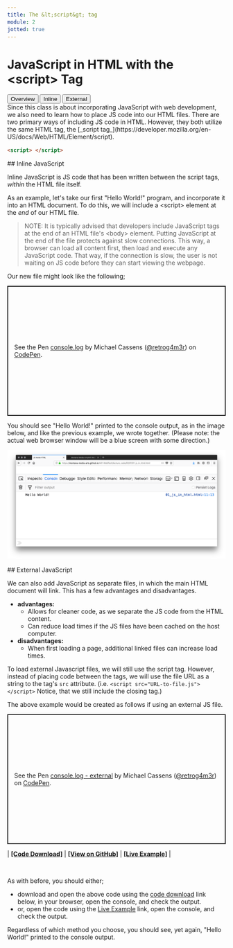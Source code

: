 ```yaml
---
title: The &lt;script&gt; tag
module: 2
jotted: true
---
```


# JavaScript in HTML with the &lt;script&gt; Tag

<div class="tab">
  <button class="tablinks active" onclick="openTab(event, 'Overview')">Overview</button>
  <button class="tablinks" onclick="openTab(event, 'inline')">Inline</button>
  <button class="tablinks" onclick="openTab(event, 'external')">External</button>
   
</div>
<div id="Overview" class="tabcontent" style="display:block" >
<div class="tabhtml" markdown="1">
Since this class is about incorporating JavaScript with web development, we also need to learn how to place JS code into our HTML files. There are two primary ways of including JS code in HTML. However, they both utilize the same HTML tag, the [_script tag_](https://developer.mozilla.org/en-US/docs/Web/HTML/Element/script).

```html
<script> </script>
```
</div>
</div>

<div id="inline" class="tabcontent" >
<div class="tabhtml" markdown="1">
## Inline JavaScript

Inline JavaScript is JS code that has been written between the script tags, _within_ the HTML file itself.

As an example, let's take our first "Hello World!" program, and incorporate it into an HTML document. To do this, we will include a &lt;script&gt; element at the _end_ of our HTML file.

> NOTE: It is typically advised that developers include JavaScript tags at the end of an HTML file's &lt;body&gt; element. Putting JavaScript at the end of the file protects against slow connections. This way, a browser can load all content first, then load and execute any JavaScript code. That way, if the connection is slow, the user is not waiting on JS code before they can start viewing the webpage.

Our new file might look like the following;

<p class="codepen" data-height="600" data-theme-id="dark" data-default-tab="html,result" data-slug-hash="BawerpJ" data-editable="true" data-user="retrog4m3r" style="height: 300px; box-sizing: border-box; display: flex; align-items: center; justify-content: center; border: 2px solid; margin: 1em 0; padding: 1em;">
  <span>See the Pen <a href="https://codepen.io/retrog4m3r/pen/BawerpJ">
  console.log</a> by Michael Cassens (<a href="https://codepen.io/retrog4m3r">@retrog4m3r</a>)
  on <a href="https://codepen.io">CodePen</a>.</span>
</p>
<script async src="https://cpwebassets.codepen.io/assets/embed/ei.js"></script>

You should see "Hello World!" printed to the console output, as in the image below, and like the previous example, we wrote together. (Please note: the actual web browser window will be a blue screen with some direction.)


![Example of 'Hello World!' in browser console](../imgs/js_in_html.png "Example of 'Hello World!' in browser console")

</div>
</div>

<div id="external" class="tabcontent">
<div class="tabhtml" markdown="1">
## External JavaScript

We can also add JavaScript as separate files, in which the main HTML document will link. This has a few advantages and disadvantages.

- **advantages:**
    - Allows for cleaner code, as we separate the JS code from the HTML content.
    - Can reduce load times if the JS files have been cached on the host computer.
- **disadvantages:**
    - When first loading a page, additional linked files can increase load times.

To load external Javascript files, we will still use the script tag. However, instead of placing code between the tags, we will use the file URL as a string to the tag's `src` attribute. (i.e. `<script src="URL-to-file.js"></script>` Notice, that we still include the closing tag.)

The above example would be created as follows if using an external JS file.

<p class="codepen" data-height="600" data-theme-id="dark" data-default-tab="html,result" data-slug-hash="WNZBzjK" data-editable="true" data-user="retrog4m3r" style="height: 300px; box-sizing: border-box; display: flex; align-items: center; justify-content: center; border: 2px solid; margin: 1em 0; padding: 1em;">
  <span>See the Pen <a href="https://codepen.io/retrog4m3r/pen/WNZBzjK">
  console.log - external</a> by Michael Cassens (<a href="https://codepen.io/retrog4m3r">@retrog4m3r</a>)
  on <a href="https://codepen.io">CodePen</a>.</span>
</p>
<script async src="https://cpwebassets.codepen.io/assets/embed/ei.js"></script>


| [**[Code Download]**](https://github.com/Montana-Media-Arts/441-WebTech/raw/master/lecture_code/02/02/02_js_outside_html.zip) | [**[View on GitHub]**](https://github.com/Montana-Media-Arts/441-WebTech/tree/master/lecture_code/02/02/) | [**[Live Example]**](https://montana-media-arts.github.io/441-WebTech/lecture_code/02/02/02_js_outside_html.html) |

<br />


As with before, you should either;

- download and open the above code using the [code download](https://github.com/Montana-Media-Arts/441-WebTech/raw/master/lecture_code/02/02/02_js_outside_html.zip) link below, in your browser, open the console, and check the output.
- or, open the code using the [Live Example](https://montana-media-arts.github.io/441-WebTech/lecture_code/02/02/02_js_outside_html.html) link, open the console, and check the output.

Regardless of which method you choose, you should see, yet again, "Hello World!" printed to the console output.
</div>
</div>


